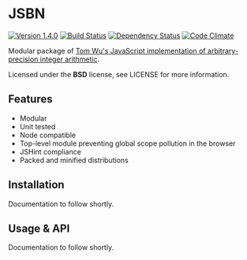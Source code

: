 # JSBN

[![Version 1.4.0](https://img.shields.io/badge/version-1.4.0-blue.svg?style=flat)](https://github.com/timkurvers/jsbn/tree/v1.4.0)
[![Build Status](https://img.shields.io/travis/timkurvers/jsbn.svg?style=flat)](https://travis-ci.org/timkurvers/jsbn)
[![Dependency Status](https://img.shields.io/gemnasium/timkurvers/jsbn.svg?style=flat)](https://gemnasium.com/timkurvers/jsbn)
[![Code Climate](https://img.shields.io/codeclimate/github/timkurvers/jsbn.svg?style=flat)](https://codeclimate.com/github/timkurvers/jsbn)

Modular package of [Tom Wu's JavaScript implementation of arbitrary-precision integer arithmetic](http://www-cs-students.stanford.edu/~tjw/jsbn/).

Licensed under the **BSD** license, see LICENSE for more information.


## Features

* Modular
* Unit tested
* Node compatible
* Top-level module preventing global scope pollution in the browser
* JSHint compliance
* Packed and minified distributions


## Installation

Documentation to follow shortly.


## Usage & API

Documentation to follow shortly.
